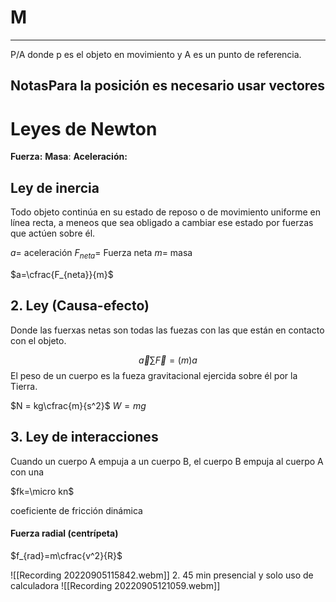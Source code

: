 # M
---
P/A donde p es el objeto en movimiento y A es un punto de referencia.


## NotasPara la posición es necesario usar vectores 

# Leyes de Newton
**Fuerza:**
**Masa**:
**Aceleración:**

## Ley de inercia
Todo objeto continúa en su estado de reposo o de movimiento uniforme en línea recta, a meneos que sea obligado a cambiar ese estado por fuerzas que actúen sobre él.

$a=$ aceleración
$F_{neta}=$ Fuerza neta
$m$= masa

$a=\cfrac{F_{neta}}{m}$

## 2. Ley (Causa-efecto)
Donde las fuerxas netas son todas las fuezas con las que están en contacto con el objeto.

$$\vec a \sum \vec F=(m)a$$
El peso de un cuerpo es la fueza gravitacional ejercida sobre él por la Tierra.

$N = kg\cfrac{m}{s^2}$
$W = mg$

## 3. Ley de interacciones
Cuando un cuerpo A empuja a un cuerpo B, el cuerpo B empuja al cuerpo A con una 

$fk=\micro kn$

coeficiente de fricción dinámica

#### Fuerza radial (centrípeta)

$f_{rad}=m\cfrac{v^2}{R}$

![[Recording 20220905115842.webm]]
2. 45 min presencial y solo uso de calculadora
![[Recording 20220905121059.webm]]
